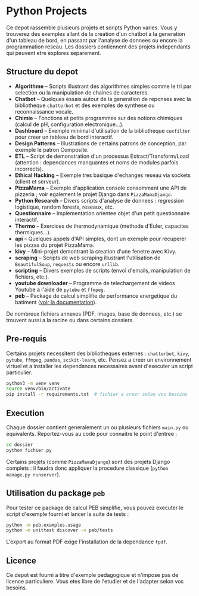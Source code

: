 # Python Projects

Ce depot rassemble plusieurs projets et scripts Python varies. Vous y trouverez des exemples allant de la creation d'un chatbot a la generation d'un tableau de bord, en passant par l'analyse de donnees ou encore la programmation reseau. Les dossiers contiennent des projets independants qui peuvent etre explores separement.

## Structure du depot

- **Algorithme** – Scripts illustrant des algorithmes simples comme le tri par selection ou la manipulation de chaines de caracteres.
- **Chatbot** – Quelques essais autour de la generation de reponses avec la bibliotheque `chatterbot` et des exemples de synthese ou reconnaissance vocale.
- **Chimie** – Fonctions et petits programmes sur des notions chimiques (calcul de pH, configuration electronique…).
- **Dashboard** – Exemple minimal d'utilisation de la bibliotheque `cuxfilter` pour creer un tableau de bord interactif.
- **Design Patterns** – Illustrations de certains patrons de conception, par exemple le patron Composite.
- **ETL** – Script de demonstration d'un processus Extract/Transform/Load (attention : dependances manquantes et noms de modules parfois incorrects).
- **Ethical Hacking** – Exemple tres basique d'echanges reseau via sockets (client et serveur).
- **PizzaMama** – Exemple d'application console consommant une API de pizzeria ; voir egalement le projet Django dans `PizzaMamaDjango`.
- **Python Research** – Divers scripts d'analyse de donnees : regression logistique, random forests, reseaux, etc.
- **Questionnaire** – Implementation orientee objet d'un petit questionnaire interactif.
- **Thermo** – Exercices de thermodynamique (methode d'Euler, capacites thermiques…).
- **api** – Quelques appels d'API simples, dont un exemple pour recuperer les pizzas du projet PizzaMama.
- **kivy** – Mini-projet demontrant la creation d'une fenetre avec Kivy.
- **scraping** – Scripts de web scraping illustrant l'utilisation de `BeautifulSoup`, `requests` ou encore `urllib`.
- **scripting** – Divers exemples de scripts (envoi d'emails, manipulation de fichiers, etc.).
- **youtube downloader** – Programme de telechargement de videos Youtube a l'aide de `pytube` et `ffmpeg`.
- **peb** – Package de calcul simplifie de performance energetique du batiment ([voir la documentation](peb/README.md)).

De nombreux fichiers annexes (PDF, images, base de donnees, etc.) se trouvent aussi a la racine ou dans certains dossiers.

## Pre-requis

Certains projets necessitent des bibliotheques externes : `chatterbot`, `kivy`, `pytube`, `ffmpeg`, `pandas`, `scikit-learn`, etc. Pensez a creer un environnement virtuel et a installer les dependances necessaires avant d'executer un script particulier.

```bash
python3 -m venv venv
source venv/bin/activate
pip install -r requirements.txt  # fichier a creer selon vos besoins
```

## Execution

Chaque dossier contient generalement un ou plusieurs fichiers `main.py` ou equivalents. Reportez-vous au code pour connaitre le point d'entree :

```bash
cd dossier
python fichier.py
```

Certains projets (comme `PizzaMamaDjango`) sont des projets Django complets : il faudra donc appliquer la procedure classique (`python manage.py runserver`).

## Utilisation du package `peb`

Pour tester ce package de calcul PEB simplifie, vous pouvez executer le script d'exemple fourni et lancer la suite de tests :

```bash
python -m peb.examples.usage
python -m unittest discover -v peb/tests
```

L'export au format PDF exige l'installation de la dependance `fpdf`.

## Licence

Ce depot est fourni a titre d'exemple pedagogique et n'impose pas de licence particuliere. Vous etes libre de l'etudier et de l'adapter selon vos besoins.

